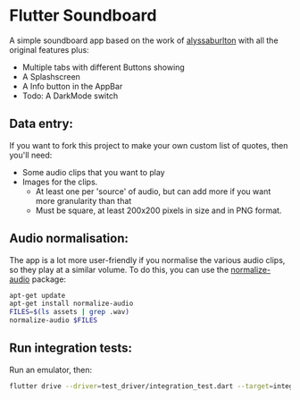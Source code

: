 # Flutter Soundboard

A simple soundboard app based on the work of [alyssaburlton](https://github.com/alyssaburlton/pocket-scat) with all the original features plus:

- Multiple tabs with different Buttons showing
- A Splashscreen
- A Info button in the AppBar
- Todo: A DarkMode switch 

## Data entry:

If you want to fork this project to make your own custom list of quotes, then you'll need:

 - Some audio clips that you want to play
 - Images for the clips. 
     - At least one per 'source' of audio, but can add more if you want more granularity than that 
     - Must be square, at least 200x200 pixels in size and in PNG format.

## Audio normalisation:

The app is a lot more user-friendly if you normalise the various audio clips, so they play at a similar volume. To do this, you can use the [normalize-audio](http://manpages.ubuntu.com/manpages/bionic/man1/normalize-audio.1.html) package:

```bash
apt-get update
apt-get install normalize-audio
FILES=$(ls assets | grep .wav)
normalize-audio $FILES
```

## Run integration tests:

Run an emulator, then:

```bash
flutter drive --driver=test_driver/integration_test.dart --target=integration_test/app_test.dart
```